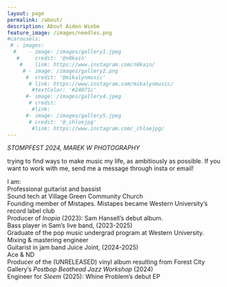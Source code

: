 ```yaml
---
layout: page
permalink: /about/
description: About Aiden Wiebe
feature_image: /images/needles.png
#carousels:
 # - images:
  #    - image: /images/gallery1.jpeg
   #     credit: '@n8kain'
    #    link: https://www.instagram.com/n8kain/
     # - image: /images/gallery2.png
      #  credit: '@mikalynmusic'
       # link: https://www.instagram.com/mikalynmusic/
        #textColor: '#24071c'
      #- image: /images/gallery4.jpeg
       # credit: 
        #link: 
      #- image: /images/gallery5.jpeg
       # credit: '@_chloejpg'
        #link: https://www.instagram.com/_chloejpg/
---
```

*STOMPFEST 2024, MAREK W PHOTOGRAPHY*

trying to find ways to make music my life, as ambitiously as possible. If you want to work with me, send me a message through insta or email!

I am:<br>
Professional guitarist and bassist <br>
Sound tech at Village Green Community Church<br>
Founding member of Mistapes. Mistapes became Western University’s record label club<br>
Producer of *Inopia* (2023): Sam Hansell’s debut album. <br>
Bass player in Sam’s live band, (2023-2025)<br>
Graduate of the pop music undergrad program at Western University. <br>
Mixing & mastering engineer<br>
Guitarist in jam band Juice Joint, (2024-2025)<br>
Ace & ND <br>
Producer of the (UNRELEASED) vinyl album resulting from Forest City Gallery’s *Postbop Beathead Jazz Workshop* (2024)<br>
Engineer for *Sleem* (2025): Whine Problem’s debut EP